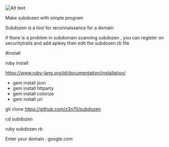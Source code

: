 ![Alt text](https://github.com/z3n70/subdozen/blob/main/subdozen-v2.png?raw=true "subdozen")

Make subdozen with simple program

Subdozen is a tool for reconnaissance for a domain

if there is a problem in subdomain scanning subdozen , you can register on securitytrails and add apikey then edit the subdozen.rb file

#install

ruby install

https://www.ruby-lang.org/id/documentation/installation/

- gem install json
- gem install httparty
- gem install colorize
- gem install uri

git clone https://github.com/z3n70/subdozen

cd subdozen

ruby subdozen.rb

Enter your domain : google.com
